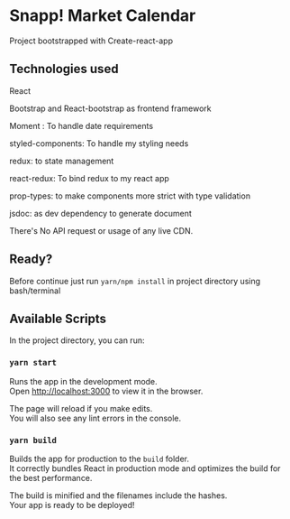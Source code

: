 # Snapp! Market Calendar

 Project bootstrapped with Create-react-app

## Technologies used

React 

Bootstrap and React-bootstrap as frontend framework

Moment : To handle date requirements

styled-components: To handle my styling needs

redux: to state management 

react-redux: To bind redux to my react app 

prop-types: to make components more strict with type validation

jsdoc: as dev dependency to generate document

There's No API request or usage of any live CDN.



## Ready?

Before continue just run `yarn/npm install` in project directory using bash/terminal



## Available Scripts

In the project directory, you can run:

### `yarn start`

Runs the app in the development mode.\
Open [http://localhost:3000](http://localhost:3000) to view it in the browser.

The page will reload if you make edits.\
You will also see any lint errors in the console.

### `yarn build`

Builds the app for production to the `build` folder.\
It correctly bundles React in production mode and optimizes the build for the best performance.

The build is minified and the filenames include the hashes.\
Your app is ready to be deployed!